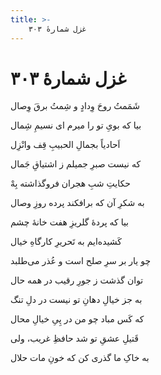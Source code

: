 ```yaml
---
title: >-
    غزل شمارهٔ ۳۰۳
---
```

# غزل شمارهٔ ۳۰۳

<div class="b" id="bn1"><div class="m1"><p>شَمَمتُ روحَ وِدادٍ و شِمتُ برقَ وِصال</p></div>
<div class="m2"><p>بیا که بویِ تو را میرم ای نسیمِ شِمال</p></div></div>
<div class="b" id="bn2"><div class="m1"><p>اَحادیاً بجمالِ الحبیبِ قِف وانْزِل</p></div>
<div class="m2"><p>که نیست صبرِ جمیلم ز اشتیاقِ جَمال</p></div></div>
<div class="b" id="bn3"><div class="m1"><p>حکایتِ شبِ هجران فروگذاشته بِهْ</p></div>
<div class="m2"><p>به شکرِ آن که برافکند پرده روزِ وصال</p></div></div>
<div class="b" id="bn4"><div class="m1"><p>بیا که پردهٔ گلریزِ هفت خانهٔ چشم</p></div>
<div class="m2"><p>کَشیده‌ایم به تَحریرِ کارگاهِ خیال</p></div></div>
<div class="b" id="bn5"><div class="m1"><p>چو یار بر سرِ صلح است و عُذر می‌طلبد</p></div>
<div class="m2"><p>توان گذشت ز جورِ رقیب در همه حال</p></div></div>
<div class="b" id="bn6"><div class="m1"><p>به جز خیالِ دهانِ تو نیست در دلِ تنگ</p></div>
<div class="m2"><p>که کَس مباد چو من در پِیِ خیالِ محال</p></div></div>
<div class="b" id="bn7"><div class="m1"><p>قَتیلِ عشقِ تو شد حافظِ غریب، ولی</p></div>
<div class="m2"><p>به خاکِ ما گذری کن که خونِ مات حلال</p></div></div>